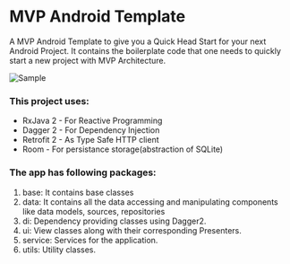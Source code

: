 # MVP Android Template
A MVP Android Template to give you a Quick Head Start for your next Android Project. It contains the boilerplate code that one needs to quickly start a new project with MVP Architecture.

![Sample](https://raw.githubusercontent.com/gauravk95/mvp-android-template/master/sample.gif)

### This project uses:
* RxJava 2 - For Reactive Programming
* Dagger 2 - For Dependency Injection
* Retrofit 2 - As Type Safe HTTP client
* Room - For persistance storage(abstraction of SQLite)

### The app has following packages:
1. base: It contains base classes
2. data: It contains all the data accessing and manipulating components like data models, sources, repositories
3. di: Dependency providing classes using Dagger2.
4. ui: View classes along with their corresponding Presenters.
5. service: Services for the application.
6. utils: Utility classes.

